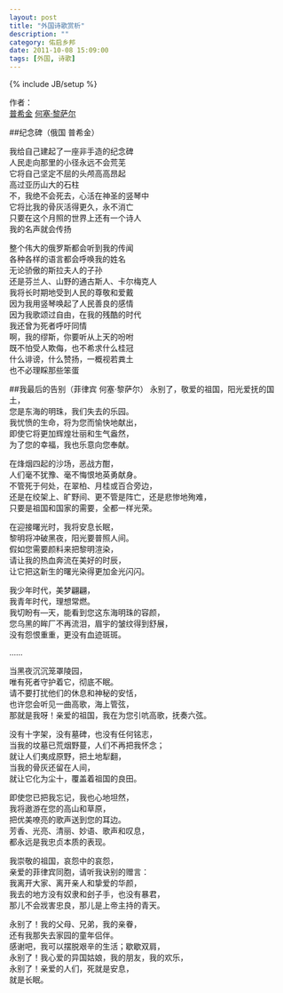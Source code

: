 ```yaml
---
layout: post
title: "外国诗歌赏析"
description: ""
category: 佑启乡邦
date: 2011-10-08 15:09:00
tags: [外国, 诗歌]
---
```

{% include JB/setup %}

作者：   
[普希金](#普希金) [何塞·黎萨尔](#何塞·黎萨尔)   

<span id="普希金"></span>

##纪念碑（俄国 普希金）

我给自己建起了一座非手造的纪念碑  
人民走向那里的小径永远不会荒芜  
它将自己坚定不屈的头颅高高昂起  
高过亚历山大的石柱  
不，我绝不会死去，心活在神圣的竖琴中  
它将比我的骨灰活得更久，永不消亡  
只要在这个月照的世界上还有一个诗人  
我的名声就会传扬  
<!--more-->
整个伟大的俄罗斯都会听到我的传闻  
各种各样的语言都会呼唤我的姓名  
无论骄傲的斯拉夫人的子孙  
还是芬兰人、山野的通古斯人、卡尔梅克人  
我将长时期地受到人民的尊敬和爱戴  
因为我用竖琴唤起了人民善良的感情  
因为我歌颂过自由，在我的残酷的时代  
我还曾为死者呼吁同情  
啊，我的缪斯，你要听从上天的吩咐  
既不怕受人欺侮，也不希求什么桂冠  
什么诽谤，什么赞扬，一概视若粪土  
也不必理睬那些笨蛋  

<span id="何塞·黎萨尔"></span>

##我最后的告别（菲律宾 何塞·黎萨尔）
永别了，敬爱的祖国，阳光爱抚的国土，  
您是东海的明珠，我们失去的乐园。  
我忧愤的生命，将为您而愉快地献出，  
即使它将更加辉煌壮丽和生气盎然，  
为了您的幸福，我也乐意向您奉献。  

在烽烟四起的沙场，恶战方酣，  
人们毫不犹豫、毫不悔恨地英勇献身。  
不管死于何处，在翠柏、月桂或百合旁边，  
还是在绞架上、旷野间、更不管是阵亡，还是悲惨地殉难，  
只要是祖国和国家的需要，全都一样光荣。

在迎接曙光时，我将安息长眠，  
黎明将冲破黑夜，阳光要普照人间。  
假如您需要颜料来把黎明渲染，  
请让我的热血奔流在美好的时辰，  
让它把这新生的曙光染得更加金光闪闪。

我少年时代，美梦翩翩，  
我青年时代，理想常燃。  
我切盼有—天，能看到您这东海明珠的容颜，  
您乌黑的眸厂不再流泪，眉宇的皱纹得到舒展，  
没有怨恨重重，更没有血迹斑斑。

……

当黑夜沉沉笼罩陵园，  
唯有死者守护着它，彻底不眠。  
请不要打扰他们的休息和神秘的安恬，  
也许您会听见一曲高歌，海上管弦，  
那就是我呀！亲爱的祖国，我在为您引吭高歌，抚奏六弦。

没有十字架，没有墓碑，也没有任何铭志，  
当我的坟墓已荒烟野蔓，人们不再把我怀念；  
就让人们夷成原野，把土地犁翻，  
当我的骨灰还留在人间，  
就让它化为尘十，覆盖着祖国的良田。

即使您已把我忘记，我也心地坦然，  
我将遨游在您的高山和草原，  
把优美嘹亮的歌声送到您的耳边。  
芳香、光亮、清丽、妙语、歌声和叹息，  
都永远是我忠贞本质的表现。

我崇敬的祖国，哀怨中的哀怨，  
亲爱的菲律宾同胞，请听我诀别的赠言：  
我离开大家、离开亲人和挚爱的华颜，  
我去的地方没有奴隶和刽子手，也没有暴君，  
那儿不会戕害忠良，那儿是上帝主持的青天。

永别了！我的父母、兄弟，我的亲眷，  
还有我那失去家园的童年侣伴。  
感谢吧，我可以摆脱艰辛的生活；歇歇双肩，  
永别了！我心爱的异国姑娘，我的朋友，我的欢乐，  
永别了！亲爱的人们，死就是安息，  
就是长眠。